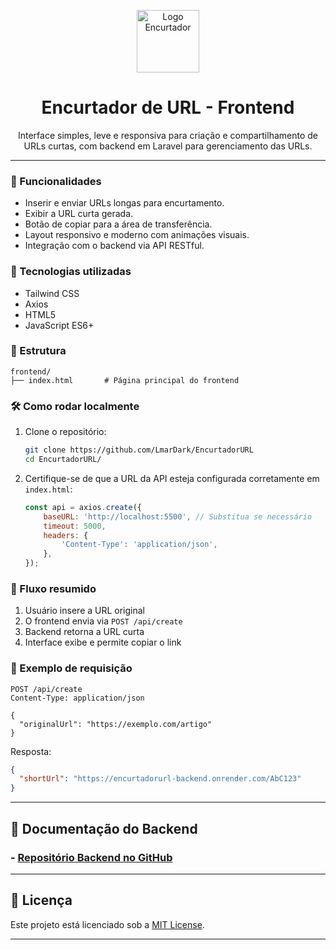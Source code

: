
<p align="center">
  <img src="https://cdn-icons-png.flaticon.com/512/892/892692.png" alt="Logo Encurtador" width="100" />
</p>

<h1 align="center">Encurtador de URL - Frontend</h1>

<p align="center">
  Interface simples, leve e responsiva para criação e compartilhamento de URLs curtas, com backend em Laravel para gerenciamento das URLs.
</p>

---

### 🚀 Funcionalidades

- Inserir e enviar URLs longas para encurtamento.
- Exibir a URL curta gerada.
- Botão de copiar para a área de transferência.
- Layout responsivo e moderno com animações visuais.
- Integração com o backend via API RESTful.

### 🧰 Tecnologias utilizadas

- Tailwind CSS  
- Axios  
- HTML5  
- JavaScript ES6+

### 📂 Estrutura

```
frontend/
├── index.html       # Página principal do frontend
```

### 🛠️ Como rodar localmente

1. Clone o repositório:
   ```bash
   git clone https://github.com/LmarDark/EncurtadorURL
   cd EncurtadorURL/
   ```

2. Certifique-se de que a URL da API esteja configurada corretamente em `index.html`:
   ```js
   const api = axios.create({
       baseURL: 'http://localhost:5500', // Substitua se necessário
       timeout: 5000,
       headers: {
           'Content-Type': 'application/json',
       },
   });
   ```

### 📡 Fluxo resumido

1. Usuário insere a URL original  
2. O frontend envia via `POST /api/create`  
3. Backend retorna a URL curta  
4. Interface exibe e permite copiar o link  

### 🧪 Exemplo de requisição

```http
POST /api/create
Content-Type: application/json

{
  "originalUrl": "https://exemplo.com/artigo"
}
```

Resposta:
```json
{
  "shortUrl": "https://encurtadorurl-backend.onrender.com/AbC123"
}
```

---

## 📄 Documentação do Backend
### - [Repositório Backend no GitHub](https://github.com/LmarDark/EncurtadorUrl-backend)


---

## 📄 Licença

Este projeto está licenciado sob a [MIT License](https://opensource.org/licenses/MIT).

---
